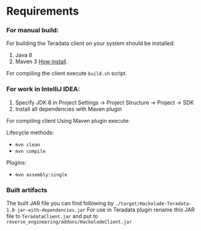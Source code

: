 # Requirements 

### For manual build:
For building the Teradata client on your system should be installed:

1. Java 8
2. Maven 3 [How install](https://www.baeldung.com/install-maven-on-windows-linux-mac).

For compiling the client execute `build.sh` script.

### For work in IntelliJ IDEA:

1. Specify JDK 8 in Project Settings -> Project Structure -> Project -> SDK
2. Install all dependencies with Maven plugin

For compiling client Using Maven plugin execute:

Lifecycle methods:
- `mvn clean`
- `mvn compile`

Plugins:
- `mvn assembly:single`

### Built artifacts

The built JAR file you can find following by `./target/Hackolade-Teradata-1.0-jar-with-dependencies.jar`
For use in Teradata plugin rename this JAR file to `TeradataClient.jar` and put to `reverse_engineering/addons/HackoladeClient.jar`
